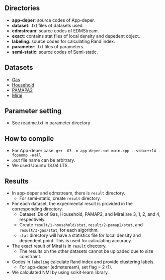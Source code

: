 ## Directories
* **app-deper**: source codes of App-deper.
* **dataset**: .txt files of datasets used.
* **edmstream**: source codes of EDMStream.
* **exact**: contains stat files of local density and depedent object.
* **labeling**: source codes for calculating Rand index.
* **parameter**: .txt files of parameters.
* **semi-static**: source codes of Semi-static.

## Datasets
* [Gas](https://archive.ics.uci.edu/ml/datasets/Gas+sensor+array+under+dynamic+gas+mixtures)
* [Household](https://archive.ics.uci.edu/ml/datasets/Individual+household+electric+power+consumption)
* [PAMAPA2](https://archive.ics.uci.edu/ml/datasets/PAMAP2+Physical+Activity+Monitoring)
* [Mirai](https://archive.ics.uci.edu/ml/datasets/Kitsune+Network+Attack+Dataset)

## Parameter setting
* See readme.txt in parameter directory

## How to compile
* For App-deper case: `g++ -O3 -o app-deper.out main.cpp --std=c++14 -fopenmp -Wall`
* .out file name can be arbitrary.
* We used Ubuntu 18.04 LTS.

## Results
* In app-deper and edmstream, there is `result` directory.
   * For semi-static, create `result` directory.
* For each dataset, the experimental result is provided in the corresponding directory.
   * Dataset IDs of Gas, Household, PAMAP2, and Mirai are 3, 1, 2, and 4, respectively.
   * Create `result/1-household/stat`, `result/2-pamap2/stat`, and `result/3-gas/stat`, for each algorithm.
   * `stat` directory will have a statistics file for local density and dependent point. This is used for calculating accuracy.
* The exact result of Mirai is in `result` directory.
  * The results on the other datasets cannot be uploaded due to size constraint.
* Codes in `labeling` calculate Rand index and provide clustering labels.
    * For app-deper (edmsteream), set flag = 2 (1).
* We calculated NMI by using scikit-learn library.
